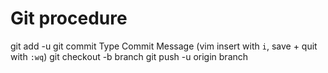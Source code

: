 # Git procedure
git add -u
git commit
Type Commit Message (vim insert with `i`, save + quit with `:wq`)
git checkout -b branch
git push -u origin branch
